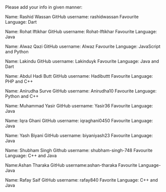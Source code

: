 Please add your info in given manner:

Name: Rashid Wassan
GitHub username: rashidwassan
Favourite Language: Dart

Name: Rohat Iftikhar
GitHub username: Rohat-Iftikhar
Favourite Language: Java

Name: Alwaz Qazi
GitHub username: Alwaz
Favourite Language: JavaScript and Python

Name: Lakindu 
GitHub username: Lakinduyk
Favourite Language: Java and Dart

Name: Abdul Hadi Butt
GitHub username: Hadibuttt
Favourite Language: PHP and C++

Name: Anirudha Surve
GitHub username: Anirudha10
Favourite Language: Python and C++

Name: Muhammad Yasir
GitHub username: Yasir36
Favourite Language: Java

Name: Iqra Ghani
GitHub username: iqraghani0450
Favourite Language: Java

Name: Yash Biyani
GitHub username: biyaniyash23
Favourite Language: Java

Name: Shubham Singh
Github username: shubham-singh-748
Favourite Language: C++ and Java

Name:Ashan Tharaka
GitHub username:ashan-tharaka
Favourite Language-Java

Name: Rafay Saif
GitHub username: rafay840
Favorite Language: C++ and Java
